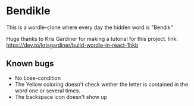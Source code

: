 # Bendikle 

This is a wordle-clone where every day the hidden word is "Bendik" 

Huge thanks to Kris Gardiner for making a tutorial for this project.
link: https://dev.to/krisgardiner/build-wordle-in-react-1hkb

## Known bugs

* No Lose-condition
* The Yellow coloring doesn't check wether the letter is contained in the word one or several times.
* The backspace icon doesn't show up

